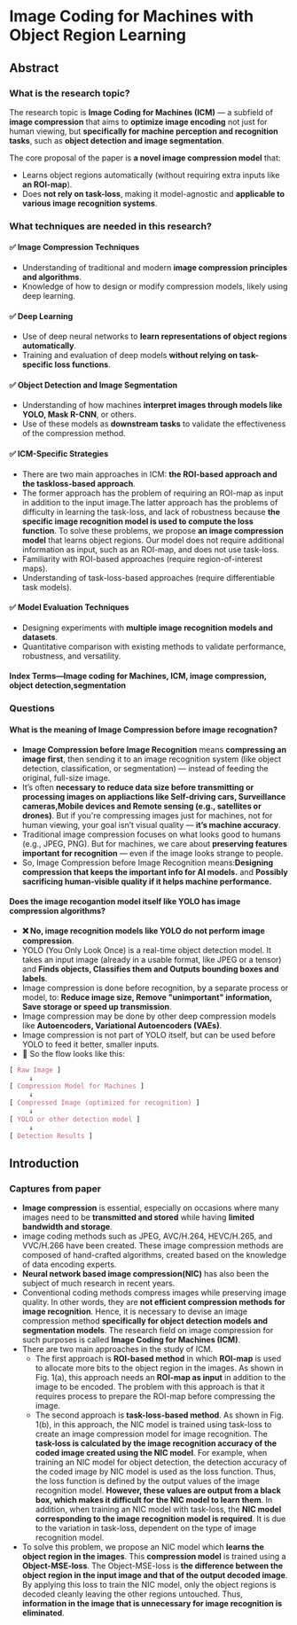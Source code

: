 # Image Coding for Machines with Object Region Learning

## Abstract
### What is the research topic?

The research topic is **Image Coding for Machines (ICM)** — a subfield of **image compression** that aims to **optimize image encoding** not just for human viewing, but **specifically for machine perception and recognition tasks**, such as **object detection and image segmentation**.

The core proposal of the paper is **a novel image compression model** that:
- Learns object regions automatically (without requiring extra inputs like **an ROI-map**).
- Does **not rely on task-loss**, making it model-agnostic and **applicable to various image recognition systems**.

### What techniques are needed in this research?
#### ✅ Image Compression Techniques
- Understanding of traditional and modern **image compression principles and algorithms**.
- Knowledge of how to design or modify compression models, likely using deep learning.

#### ✅ Deep Learning
- Use of deep neural networks to **learn representations of object regions automatically**.
- Training and evaluation of deep models **without relying on task-specific loss functions**.

#### ✅ Object Detection and Image Segmentation
- Understanding of how machines **interpret images through models like YOLO, Mask R-CNN**, or others.
- Use of these models as **downstream tasks** to validate the effectiveness of the compression method.

#### ✅ ICM-Specific Strategies
- There are two main approaches in ICM: **the ROI-based approach and the taskloss-based approach**.
- The former approach has the problem of requiring an ROI-map as input in addition to the input image.The latter approach has the problems of difficulty in learning the task-loss, and lack of robustness because **the specific image recognition model is used to compute the loss function**. To solve these problems, we propose **an image compression model** that learns object regions. Our model does not require additional information as input, such as an ROI-map, and does not use task-loss.
- Familiarity with ROI-based approaches (require region-of-interest maps).
- Understanding of task-loss-based approaches (require differentiable task models).

#### ✅ Model Evaluation Techniques
- Designing experiments with **multiple image recognition models and datasets**.
- Quantitative comparison with existing methods to validate performance, robustness, and versatility.

#### Index Terms—Image coding for Machines, ICM, image compression, object detection,segmentation

### Questions
#### What is the meaning of Image Compression before image recognation?

- **Image Compression before Image Recognition** means **compressing an image first**, then sending it to an image recognition system (like object detection, classification, or segmentation) — instead of feeding the original, full-size image.
- It’s often **necessary to reduce data size before transmitting or processing images on appliactions like Self-driving cars, Surveillance cameras,Mobile devices and Remote sensing (e.g., satellites or drones)**. But if you're compressing images just for machines, not for human viewing, your goal isn’t visual quality — **it’s machine accuracy**.
- Traditional image compression focuses on what looks good to humans (e.g., JPEG, PNG).
But for machines, we care about **preserving features important for recognition** — even if the image looks strange to people.
- So, Image Compression before Image Recognition means:**Designing compression that keeps the important info for AI models.** and **Possibly sacrificing human-visible quality if it helps machine performance.**

#### Does the image recogantion model itself like YOLO has image compression algorithms?
- **❌ No, image recognition models like YOLO do not perform image compression**.
- YOLO (You Only Look Once) is a real-time object detection model. It takes an input image (already in a usable format, like JPEG or a tensor) and **Finds objects, Classifies them and Outputs bounding boxes and labels**.
- Image compression is done before recognition, by a separate process or model, to: **Reduce image size, Remove "unimportant" information, Save storage or speed up transmission**.
- Image compression may be done by other deep compression models like **Autoencoders, Variational Autoencoders (VAEs)**.
- Image compression is not part of YOLO itself, but can be used before YOLO to feed it better, smaller inputs.
- 🔄 So the flow looks like this:
```css
[ Raw Image ]
     ↓
[ Compression Model for Machines ]
     ↓
[ Compressed Image (optimized for recognition) ]
     ↓
[ YOLO or other detection model ]
     ↓
[ Detection Results ]
```

## Introduction
### Captures from paper
- **Image compression**  is essential, especially on occasions where many images need to be **transmitted and stored** while having **limited bandwidth and storage**.
-  image coding methods such as JPEG, AVC/H.264, HEVC/H.265, and VVC/H.266 have been created. These image compression methods are composed of hand-crafted algorithms, created based on the
knowledge of data encoding experts.
- **Neural network based image compression(NIC)** has also been the subject of much research in recent years.
- Conventional coding methods compress images while preserving image quality. In other words, they are **not efficient compression methods for image recognition**. Hence, it is necessary to devise an image compression method **specifically for object detection models and segmentation models**. The research field on image compression for such purposes is called **Image Coding for Machines (ICM)**.
- There are two main approaches in the study of ICM.
     - The first approach is **ROI-based method** in which **ROI-map** is used to allocate more bits to the object region in the images. As shown in Fig. 1(a), this approach needs an **ROI-map as input** in addition to the image to be encoded. The problem with this approach is that it requires process to prepare the ROI-map before compressing the image.
     -  The second approach is **task-loss-based method**. As shown in Fig. 1(b), in this approach, the NIC model is trained using task-loss to create an image compression model for image recognition. The **task-loss is calculated by the image recognition accuracy of the coded image created using the NIC model**. For example, when training an NIC model for object detection, the detection accuracy of the coded image by NIC model is used as the loss function. Thus, the loss function is defined by the output values of the image recognition model. **However, these values are output from a black box, which makes it difficult for the NIC model to learn them**. In addition, when training an NIC model with task-loss, the **NIC model corresponding to the image recognition model is required**. It is due to the variation in task-loss, dependent on the type of image recognition model.
- To solve this problem, we propose an NIC model which **learns the object region in the images**. This **compression model** is trained using a **Object-MSE-loss**. The Object-MSE-loss is **the difference between the object region in the input image and that of the output decoded image**. By applying this loss to train the NIC model, only the object regions is decoded cleanly leaving the other regions untouched. Thus, **information in the image that is unnecessary for image recognition is eliminated**.

